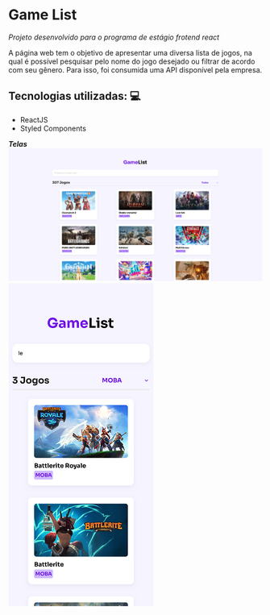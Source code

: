 # Game List
*Projeto desenvolvido para o programa de estágio frotend react*

A página web tem o objetivo de apresentar uma diversa lista de jogos, na qual é possível pesquisar pelo nome do jogo desejado ou filtrar de acordo com seu gênero.
Para isso, foi consumida uma API disponível pela empresa.

## Tecnologias utilizadas: 💻
* ReactJS
* Styled Components

**_Telas_**
![Home](https://github.com/Jeisianyf/gameList/blob/main/print-home.png)
![Visão em Mobile](https://github.com/Jeisianyf/gameList/blob/main/print-mobile-20.png)

